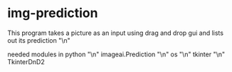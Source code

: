 # img-prediction

This program takes a picture as an input using drag and drop 
gui and lists out its prediction "\n"

needed modules in python "\n"
imageai.Prediction "\n"
os "\n"
tkinter "\n"
TkinterDnD2 


